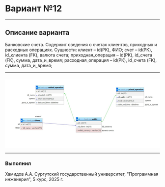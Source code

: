 # Вариант №12
***
## Описание варианта
Банковские счета. Содержит сведения о счетах клиентов, приходных и расходных операциях. Сущности: клиент – id(PK), ФИО; счет – id(PK), id_клиента (FK), валюта счета; приходная_операция – id(PK), id_счета (FK), сумма, дата_и_время; расходная_операция – id(PK), id_счета (FK), сумма, дата_и_время;
***
### 

![](screenshot.jpg)

***
### Выполнил
Хамидов А.А. Сургутский государственный университет, "Программная инженерия", 5 курс, 2025 г.

